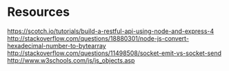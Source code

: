 # Resources
https://scotch.io/tutorials/build-a-restful-api-using-node-and-express-4
http://stackoverflow.com/questions/18880301/node-js-convert-hexadecimal-number-to-bytearray
http://stackoverflow.com/questions/11498508/socket-emit-vs-socket-send
http://www.w3schools.com/js/js_objects.asp
